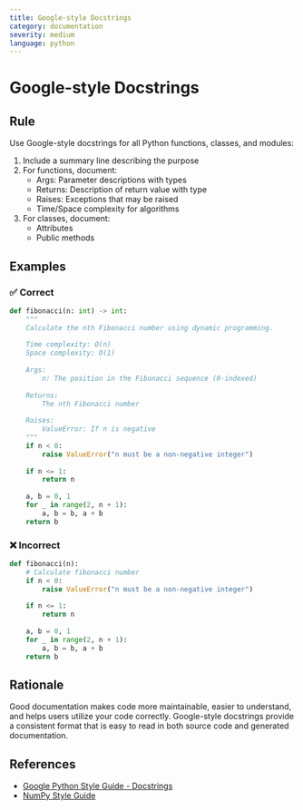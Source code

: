 ```yaml
---
title: Google-style Docstrings
category: documentation
severity: medium
language: python
---
```


# Google-style Docstrings

## Rule

Use Google-style docstrings for all Python functions, classes, and modules:

1. Include a summary line describing the purpose
2. For functions, document:
   - Args: Parameter descriptions with types
   - Returns: Description of return value with type
   - Raises: Exceptions that may be raised
   - Time/Space complexity for algorithms
3. For classes, document:
   - Attributes
   - Public methods

## Examples

### ✅ Correct

```python
def fibonacci(n: int) -> int:
    """
    Calculate the nth Fibonacci number using dynamic programming.
    
    Time complexity: O(n)
    Space complexity: O(1)
    
    Args:
        n: The position in the Fibonacci sequence (0-indexed)
        
    Returns:
        The nth Fibonacci number
        
    Raises:
        ValueError: If n is negative
    """
    if n < 0:
        raise ValueError("n must be a non-negative integer")
    
    if n <= 1:
        return n
        
    a, b = 0, 1
    for _ in range(2, n + 1):
        a, b = b, a + b
    return b
```

### ❌ Incorrect

```python
def fibonacci(n):
    # Calculate fibonacci number
    if n < 0:
        raise ValueError("n must be a non-negative integer")
    
    if n <= 1:
        return n
        
    a, b = 0, 1
    for _ in range(2, n + 1):
        a, b = b, a + b
    return b
```

## Rationale

Good documentation makes code more maintainable, easier to understand, and helps users utilize your code correctly. Google-style docstrings provide a consistent format that is easy to read in both source code and generated documentation.

## References

- [Google Python Style Guide - Docstrings](https://google.github.io/styleguide/pyguide.html#38-comments-and-docstrings)
- [NumPy Style Guide](https://numpydoc.readthedocs.io/en/latest/format.html)